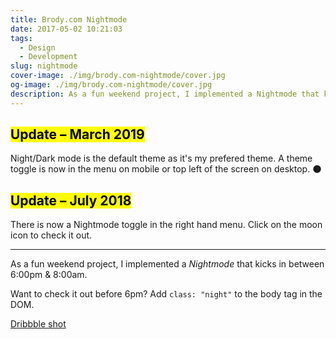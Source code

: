 ```yaml
---
title: Brody.com Nightmode
date: 2017-05-02 10:21:03
tags:
  - Design
  - Development
slug: nightmode
cover-image: ./img/brody.com-nightmode/cover.jpg
og-image: ./img/brody.com-nightmode/cover.jpg
description: As a fun weekend project, I implemented a Nightmode that kicks in between 6:00pm & 8:00am.
---
```


## <mark>Update – March 2019</mark>

Night/Dark mode is the default theme as it's my prefered theme. A theme toggle is now in the menu on mobile or top left of the screen on desktop. 🌑

## <mark class="line-through">Update – July 2018</mark>

There is now a Nightmode toggle in the right hand menu. Click on the moon icon to check it out.

---

As a fun weekend project, I implemented a _Nightmode_ that kicks in between 6:00pm & 8:00am.

Want to check it out before 6pm? Add `class: "night"` to the body tag in the DOM.

[Dribbble shot](https://dribbble.com/shots/3453321-Night-Mode-Brody-com)
